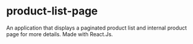 # product-list-page
 An application that displays a paginated product list and internal product page for more details. Made with React.Js.
